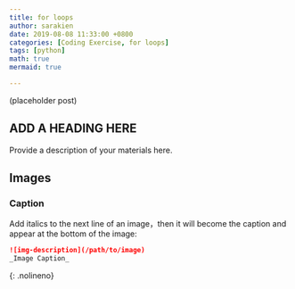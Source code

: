 ```yaml
---
title: for loops
author: sarakien
date: 2019-08-08 11:33:00 +0800
categories: [Coding Exercise, for loops]
tags: [python]
math: true
mermaid: true

---
```


(placeholder post)

## ADD A HEADING HERE

Provide a description of your materials here.



## Images

### Caption

Add italics to the next line of an image，then it will become the caption and appear at the bottom of the image:

```markdown
![img-description](/path/to/image)
_Image Caption_
```
{: .nolineno}
